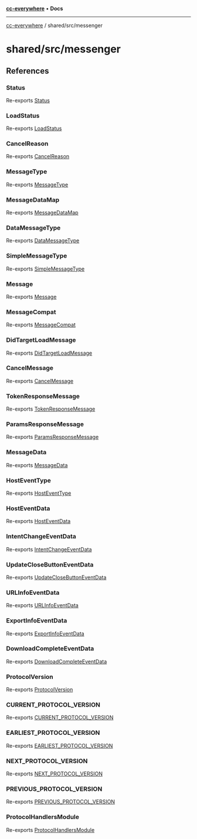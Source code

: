 [**cc-everywhere**](../../index.md) • **Docs**

***

[cc-everywhere](../../index.md) / shared/src/messenger

# shared/src/messenger

## References

### Status

Re-exports [Status](messenger/Message.md#status)

### LoadStatus

Re-exports [LoadStatus](messenger/Message.md#loadstatus)

### CancelReason

Re-exports [CancelReason](messenger/Message.md#cancelreason)

### MessageType

Re-exports [MessageType](messenger/Message.md#messagetype)

### MessageDataMap

Re-exports [MessageDataMap](messenger/Message.md#messagedatamap)

### DataMessageType

Re-exports [DataMessageType](messenger/Message.md#datamessagetype)

### SimpleMessageType

Re-exports [SimpleMessageType](messenger/Message.md#simplemessagetype)

### Message

Re-exports [Message](messenger/Message.md#messaget)

### MessageCompat

Re-exports [MessageCompat](messenger/Message.md#messagecompatt)

### DidTargetLoadMessage

Re-exports [DidTargetLoadMessage](messenger/Message.md#didtargetloadmessaget)

### CancelMessage

Re-exports [CancelMessage](messenger/Message.md#cancelmessage)

### TokenResponseMessage

Re-exports [TokenResponseMessage](messenger/Message.md#tokenresponsemessage)

### ParamsResponseMessage

Re-exports [ParamsResponseMessage](messenger/Message.md#paramsresponsemessage)

### MessageData

Re-exports [MessageData](messenger/MessageData.md#messagedata)

### HostEventType

Re-exports [HostEventType](messenger/MessageData.md#hosteventtype)

### HostEventData

Re-exports [HostEventData](messenger/MessageData.md#hosteventdata)

### IntentChangeEventData

Re-exports [IntentChangeEventData](messenger/MessageData.md#intentchangeeventdata)

### UpdateCloseButtonEventData

Re-exports [UpdateCloseButtonEventData](messenger/MessageData.md#updateclosebuttoneventdata)

### URLInfoEventData

Re-exports [URLInfoEventData](messenger/MessageData.md#urlinfoeventdata)

### ExportInfoEventData

Re-exports [ExportInfoEventData](messenger/MessageData.md#exportinfoeventdata)

### DownloadCompleteEventData

Re-exports [DownloadCompleteEventData](messenger/MessageData.md#downloadcompleteeventdata)

### ProtocolVersion

Re-exports [ProtocolVersion](messenger/Protocol.md#protocolversion)

### CURRENT\_PROTOCOL\_VERSION

Re-exports [CURRENT_PROTOCOL_VERSION](messenger/Protocol.md#current_protocol_version)

### EARLIEST\_PROTOCOL\_VERSION

Re-exports [EARLIEST_PROTOCOL_VERSION](messenger/Protocol.md#earliest_protocol_version)

### NEXT\_PROTOCOL\_VERSION

Re-exports [NEXT_PROTOCOL_VERSION](messenger/Protocol.md#next_protocol_version)

### PREVIOUS\_PROTOCOL\_VERSION

Re-exports [PREVIOUS_PROTOCOL_VERSION](messenger/Protocol.md#previous_protocol_version)

### ProtocolHandlersModule

Re-exports [ProtocolHandlersModule](messenger/Protocol.md#protocolhandlersmodule)
